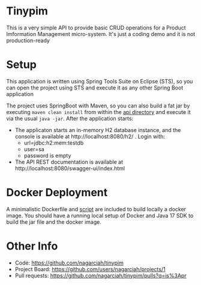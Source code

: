 # Tinypim

This is a very simple API to provide basic CRUD operations for a Product Imformation Management micro-system. It's just a coding demo and it is not production-ready

# Setup

This application is written using Spring Tools Suite on Eclipse (STS), so you can open the project using STS and execute it as any other Spring Boot application

The project uses SpringBoot with Maven, so you can also build a fat jar by executing `maven clean install` from within the [api directory](api) and execute it via the usual `java -jar`. After the application starts:

- The applicaton starts an in-memory H2 database instance, and the console is available at http://localhost:8080/h2/ . Login with:
  - url=jdbc:h2:mem:testdb
  - user=sa
  - password is empty
- The API REST documentation is available at http://localhost:8080/swagger-ui/index.html

# Docker Deployment
A minimalistic Dockerfile and [script](api/docker-build.sh) are included to build locally a docker image. You should have a running local setup of Docker and Java 17 SDK to build the jar file and the docker image.

# Other Info

- Code: https://github.com/nagarciah/tinypim
- Project Board: https://github.com/users/nagarciah/projects/1
- Pull requests: https://github.com/nagarciah/tinypim/pulls?q=is%3Apr
